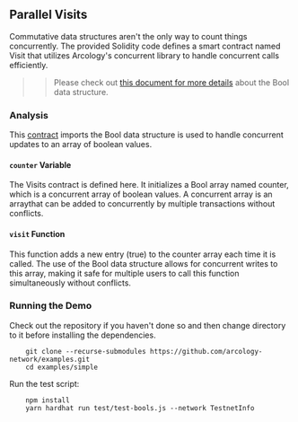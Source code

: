 ## Parallel Visits

Commutative data structures aren't the only way to count things concurrently. The provided Solidity code defines a smart contract named Visit that utilizes Arcology's concurrent library to handle concurrent calls efficiently. 

>> Please check out [this document for more details](https://doc.arcology.network/arcology-concurrent-programming-guide/data-structure/array/Bool) about the Bool data structure.

### Analysis

This [contract](./contracts/ParallelVisits.sol) imports the Bool data structure is used to handle concurrent updates to an array of boolean values. 

#### `counter` Variable

The Visits contract is defined here. It initializes a Bool array named counter, which is a concurrent array of boolean values.
A concurrent array is an arraythat can be added to concurrently by multiple transactions without conflicts.

#### `visit` Function

This function adds a new entry (true) to the counter array each time it is called. The use of the Bool data structure allows for concurrent writes to this array, making it safe for multiple users to call this function simultaneously without conflicts.


### Running the Demo

Check out the repository if you haven't done so and then change directory to it before installing the dependencies.

```shell 
    git clone --recurse-submodules https://github.com/arcology-network/examples.git
    cd examples/simple    
```

Run the test script:

```shell 
    npm install
    yarn hardhat run test/test-bools.js --network TestnetInfo
```
